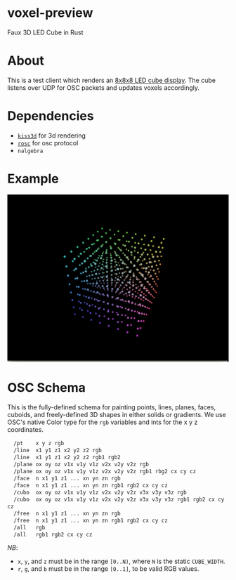 # voxel-preview
Faux 3D LED Cube in Rust

# About
This is a test client which renders an [8x8x8 LED cube display](https://www.aliexpress.com/item/DIY-3D8-multicolor-mini-LED-light-display-Excellent-animation-3D-8-8x8x8-Electronic-Kits-Junior/32700909987.html). The cube listens over UDP for OSC packets and updates voxels accordingly.

# Dependencies
  - [`kiss3d`](http://kiss3d.org/) for 3d rendering
  - [`rosc`](https://github.com/klingtnet/rosc) for osc protocol
  - `nalgebra`

# Example
![render](render.png)

# OSC Schema

This is the fully-defined schema for painting points, lines, planes, faces,
cuboids, and freely-defined 3D shapes in either solids or gradients. We use OSC's native Color type for the `rgb` variables and ints for the x y z coordinates.

```
  /pt    x y z rgb
  /line  x1 y1 z1 x2 y2 z2 rgb 
  /line  x1 y1 z1 x2 y2 z2 rgb1 rgb2 
  /plane ox oy oz v1x v1y v1z v2x v2y v2z rgb
  /plane ox oy oz v1x v1y v1z v2x v2y v2z rgb1 rbg2 cx cy cz
  /face  n x1 y1 z1 ... xn yn zn rgb
  /face  n x1 y1 z1 ... xn yn zn rgb1 rgb2 cx cy cz
  /cubo  ox oy oz v1x v1y v1z v2x v2y v2z v3x v3y v3z rgb
  /cubo  ox oy oz v1x v1y v1z v2x v2y v2z v3x v3y v3z rgb1 rgb2 cx cy cz
  /free  n x1 y1 z1 ... xn yn zn rgb
  /free  n x1 y1 z1 ... xn yn zn rgb1 rgb2 cx cy cz
  /all   rgb
  /all   rgb1 rgb2 cx cy cz
```

*NB*: 
 - `x`, `y`, and `z` must be in the range `[0..N)`, where `N` is the static `CUBE_WIDTH`. 
 - `r`, `g`, and `b` must be in the range `[0..1]`, to be valid RGB values.

